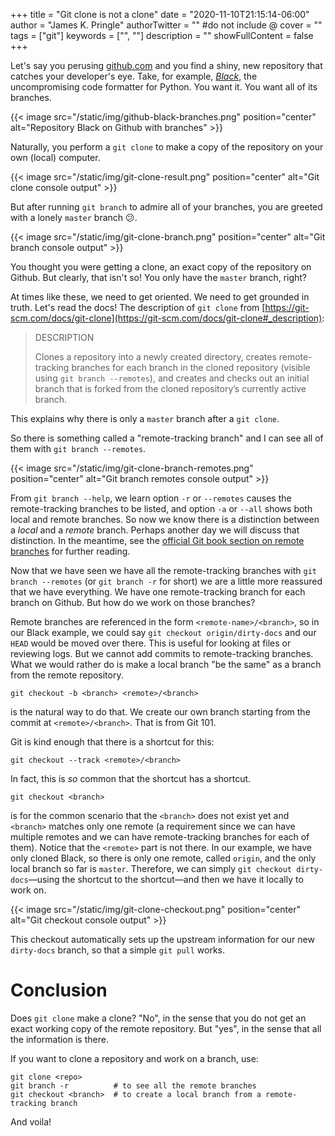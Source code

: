 +++
title = "Git clone is not a clone"
date = "2020-11-10T21:15:14-06:00"
author = "James K. Pringle"
authorTwitter = "" #do not include @
cover = ""
tags = ["git"]
keywords = ["", ""]
description = ""
showFullContent = false
+++

Let's say you perusing [github.com](https://github.com) and you find a shiny, new repository that catches your developer's eye. Take, for
example, [_Black_](https://github.com/psf/black), the uncompromising code formatter for Python. You want it. You want
all of its branches.

{{< image src="/static/img/github-black-branches.png" position="center" alt="Repository Black on Github with branches" >}}

Naturally, you perform a `git clone` to make a copy of the repository on your own (local) computer.

{{< image src="/static/img/git-clone-result.png" position="center" alt="Git clone console output" >}}

But after running `git branch` to admire all of your branches, you are greeted with a lonely `master` branch :confused:.

{{< image src="/static/img/git-clone-branch.png" position="center" alt="Git branch console output" >}}

You thought you were getting a clone, an exact copy of the repository on Github. But clearly, that isn't so! You only
have the `master` branch, right?

At times like these, we need to get oriented. We need to get grounded in truth. Let's read the docs! The description of
`git clone` from [https://git-scm.com/docs/git-clone](https://git-scm.com/docs/git-clone#_description):

> DESCRIPTION
>
> Clones a repository into a newly created directory, creates remote-tracking branches for each branch in the cloned repository (visible using `git branch --remotes`), and creates and checks out an initial branch that is forked from the cloned repository’s currently active branch.

This explains why there is only a `master` branch after a `git clone`.

So there is something called a "remote-tracking branch" and I can see all of them with `git branch --remotes`.

{{< image src="/static/img/git-clone-branch-remotes.png" position="center" alt="Git branch remotes console output" >}}

From `git branch --help`, we learn option `-r` or `--remotes` causes the remote-tracking branches to be listed, and
option `-a` or `--all` shows both local and remote branches. So now we know there is a distinction between a _local_ and
a _remote_ branch. Perhaps another day we will discuss that distinction. In the meantime, see the [official Git book
section on remote branches](https://git-scm.com/book/en/v2/Git-Branching-Remote-Branches) for further reading.

Now that we have seen we have all the remote-tracking branches with `git branch --remotes` (or `git branch -r` for
short) we are a little more reassured that we have everything. We have one remote-tracking branch for each branch on
Github. But how do we work on those branches?

Remote branches are referenced in the form `<remote-name>/<branch>`, so in our Black example, we could say `git checkout
origin/dirty-docs` and our `HEAD` would be moved over there. This is useful for looking at files or reviewing logs. But
we cannot add commits to remote-tracking branches. What we would rather do is make a local branch "be the same" as a
branch from the remote repository.

```
git checkout -b <branch> <remote>/<branch>
```

is the natural way to do that. We create our own branch starting from the commit at `<remote>/<branch>`. That is from Git 101.

Git is kind enough that there is a shortcut for this:

```
git checkout --track <remote>/<branch>
```

In fact, this is _so_ common that the shortcut has a shortcut.

```
git checkout <branch>
```

is for the common scenario that the `<branch>` does not exist yet and `<branch>` matches only one remote (a requirement
since we can have multiple remotes and we can have remote-tracking branches for each of them). Notice that the
`<remote>` part is not there. In our example, we have only cloned Black, so there is only one remote, called `origin`,
and the only local branch so far is `master`. Therefore, we can simply `git checkout dirty-docs`&mdash;using the shortcut to
the shortcut&mdash;and then we have it locally to work on.

{{< image src="/static/img/git-clone-checkout.png" position="center" alt="Git checkout console output" >}}

This checkout automatically sets up the upstream information for our new `dirty-docs` branch, so that a simple `git
pull` works.

# Conclusion

Does `git clone` make a clone? "No", in the sense that you do not get an exact working copy of the remote repository.
But "yes", in the sense that all the information is there.

If you want to clone a repository and work on a branch, use:

```
git clone <repo>
git branch -r          # to see all the remote branches
git checkout <branch>  # to create a local branch from a remote-tracking branch
```

And voila!
